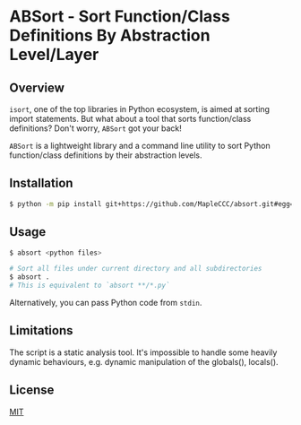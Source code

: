 # ABSort - Sort Function/Class Definitions By Abstraction Level/Layer

<!-- TODO Add GitHub README badges -->

## Overview

`isort`, one of the top libraries in Python ecosystem, is aimed at sorting import statements. But what about a tool that sorts function/class definitions? Don't worry, `ABSort` got your back!

`ABSort` is a lightweight library and a command line utility to sort Python function/class definitions by their abstraction levels.

## Installation

<!-- TODO Specify release version when installing -->

```bash
$ python -m pip install git+https://github.com/MapleCCC/absort.git#egg=absort
```

## Usage

```bash
$ absort <python files>

# Sort all files under current directory and all subdirectories
$ absort .
# This is equivalent to `absort **/*.py`
```

<!-- TODO insert click library `--help` message -->

Alternatively, you can pass Python code from `stdin`.

## Limitations

The script is a static analysis tool. It's impossible to handle some heavily dynamic behaviours, e.g. dynamic manipulation of the globals(), locals().

## License

[MIT](/LICENSE)
